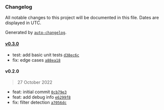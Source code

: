 ### Changelog

All notable changes to this project will be documented in this file. Dates are displayed in UTC.

Generated by [`auto-changelog`](https://github.com/CookPete/auto-changelog).

#### [v0.3.0](https://github.com/therealpecus/twig-i18n-extractor/compare/v0.2.0...v0.3.0)

- test: add basic unit tests [`d38ec6c`](https://github.com/therealpecus/twig-i18n-extractor/commit/d38ec6c4c1deb6e5e081a10dc73fb496543be6b3)
- fix: edge cases [`a88ea18`](https://github.com/therealpecus/twig-i18n-extractor/commit/a88ea18e597d00751218ed8c28c8b30f79964388)

#### v0.2.0

> 27 October 2022

- feat: initial commit [`0cb79e3`](https://github.com/therealpecus/twig-i18n-extractor/commit/0cb79e371456f5dd8104aa76122f8421434c5df2)
- feat: add debug info [`e6299f8`](https://github.com/therealpecus/twig-i18n-extractor/commit/e6299f82ef9cc6b13930250d4d836dbd33321734)
- fix: filter detection [`a7056dc`](https://github.com/therealpecus/twig-i18n-extractor/commit/a7056dc90ef0f737cf748ba384595aadaed07597)
